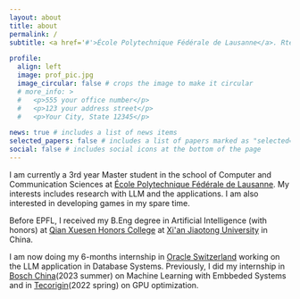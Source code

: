 ```yaml
---
layout: about
title: about
permalink: /
subtitle: <a href='#'>École Polytechnique Fédérale de Lausanne</a>. Rte Cantonale, 1015 Lausanne, Switzerland

profile:
  align: left
  image: prof_pic.jpg
  image_circular: false # crops the image to make it circular
  # more_info: >
  #   <p>555 your office number</p>
  #   <p>123 your address street</p>
  #   <p>Your City, State 12345</p>

news: true # includes a list of news items
selected_papers: false # includes a list of papers marked as "selected={true}"
social: false # includes social icons at the bottom of the page
---
```

I am currently a 3rd year Master student in the school of Computer and Communication Sciences at [École Polytechnique Fédérale de Lausanne](https://www.epfl.ch/en/). My interests includes research with LLM and the applications. I am also interested in developing games in my spare time.

Before EPFL, I received my B.Eng degree in Artificial Intelligence (with honors) at [Qian Xuesen Honors College](https://bjb.xjtu.edu.cn/) at [Xi'an Jiaotong University](http://en.xjtu.edu.cn/) in China. 

I am now doing my 6-months internship in [Oracle Switzerland](https://www.oracle.com/ch-de/) working on the LLM application in Database Systems. Previously, I did my internship in [Bosch China](https://www.bosch.com.cn/en/)(2023 summer) on Machine Learning with Embbeded Systems and in [Tecorigin](http://www.tecorigin.com/)(2022 spring) on GPU optimization.



<!-- <div style="margin-top: 1rem; text-align: center;">
  <script type="text/javascript" id="clustrmaps" src="//cdn.clustrmaps.com/map_v2.js?cl=ffffff&w=700&t=tt&d=NhXj4joI7G-QcI07Qz4cPPkmnIj_bE-Zi4HhgEt-oCs"></script>
</div> -->
